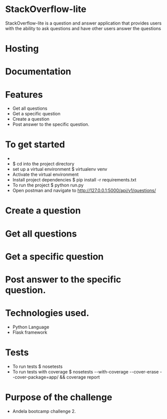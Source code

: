 # StackOverflow-lite
StackOverflow-lite is a question and answer application that provides users with the ability to ask questions and have other users answer the questions

# Hosting 


# Documentation


# Features
- Get all questions
- Get a specific question
- Create a question
- Post answer to the specific question.



# To get started
-
- $ cd into the project directory
- set up a virtual environment  $ virtualenv venv
- Activate the virtual environment 
- Install project dependencies $ pip install -r requirements.txt
- To run the project $ python run.py
- Open postman and navigate to  http://127.0.0.1:5000/api/v1/questions/



# Create a question


# Get all questions


# Get a specific question


# Post answer to the specific question.



# Technologies used.
- Python Language
- Flask framework

# Tests
- To run tests $ nosetests
- To run tests with coverage $ nosetests --with-coverage --cover-erase --cover-package=app/ && coverage report

# Purpose of the challenge
- Andela bootcamp challenge 2.

